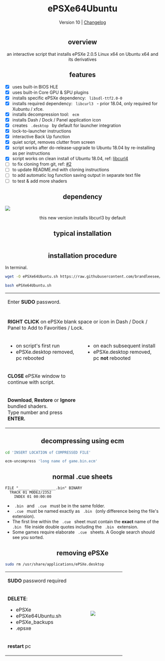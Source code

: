 <h1 align="center">ePSXe64Ubuntu</h1>

<p align="center">Version 10 | <a href="https://github.com/brandleesee/ePSXe64Ubuntu/blob/master/CHANGELOG.md">Changelog</a></p>

<img align="center" src="" />

<h2 align="center">overview</h2>

<p align="center">an interactive script that installs ePSXe 2.0.5 Linux x64 on Ubuntu x64 and its derivatives</p>

<h2 align="center">features</h2>

- [x] uses built-in BIOS HLE
- [x] uses built-in Core GPU & SPU plugins
- [x] installs specific ePSXe dependency:  `  libsdl-ttf2.0-0  `
- [x] installs required dependency:  `  libcurl3  ` - prior 18.04, only required for Xubuntu / xfce.
- [x] installs decompression tool:  `  ecm  `
- [x] installs Dash / Dock / Panel application icon
- [x] creates `  .desktop  ` by default for launcher integration
- [x] lock-to-launcher instructions
- [x] interactive Back Up function
- [x] quiet script, removes clutter from screen
- [x] script works after do-release-upgrade to Ubuntu 18.04 by re-installing as per instructions
- [x] script works on clean install of Ubuntu 18.04, ref: [libcurl4](http://ngemu.com/threads/ubuntu-bionic-libcurl-so-4-curl_openssl_3-not-found.204577/)
- [ ] to fix cloning from git, ref: [#2](https://github.com/brandleesee/ePSXe64Ubuntu/pull/2)
- [ ] to update README.md with cloning instructions
- [ ] to add automatic log function saving output in separate text file
- [ ] to test & add more shaders

<h2 align="center">dependency</h2>

<img align="center" src="https://i.imgur.com/l1l3p6w.png" />

<p align="center">this new version installs libcurl3 by default</p>

<h2 align="center">typical installation</h2>

<img align="center" src="" />

<h2 align="center">installation procedure</h2>

<p>In terminal.</p>

```bash
wget -O ePSXe64Ubuntu.sh https://raw.githubusercontent.com/brandleesee/ePSXe64Ubuntu/master/ePSXe64Ubuntu.sh

bash ePSXe64Ubuntu.sh
```

<table>
 <tbody>
  <tr>
   <td align="left" colspan="2"><p>Enter <strong>SUDO</strong> password.</p></td>
  </tr>
  <tr>
   <td align="center" colspan="2"><img src="" /></td>
  </tr>
  <tr>
   <td align="left" colspan="2"><p><strong>RIGHT CLICK</strong> on ePSXe blank space or icon in Dash / Dock / Panel to Add to Favorities / Lock.</p></td>
  </tr>
  <tr>
   <td align="center">
    <img src="" />
    <br />
    <ul align="left">
     <li>on script's first run</li>
     <li>ePSXe.desktop removed, pc rebooted</li>
    </ul>
   </td>
   <td align="center">
    <img src="" />
    <br />
    <ul align="left">
     <li>on each subsequent install</li>
     <li>ePSXe.desktop removed, pc <strong>not</strong> rebooted</li>
    </ul>
   </td>
  </tr>
  <tr>
   <td align="left" width="50%"><p><strong>CLOSE</strong> ePSXe window to continue with script.</p></td>
   <td align="center" width="50%"><img src="" /></td>
  </tr>
  <tr>
   <td align="left"><p><strong>Download</strong>, <strong>Restore</strong> or <strong>Ignore</strong> bundled shaders.<br />Type number and press <strong>ENTER.</strong></p></td>
   <td align="center"><img src="" /></td>
  </tr>
 </tbody>
</table>

<h2 align="center">decompressing using ecm</h2>

```bash
cd 'INSERT LOCATION of COMPRESSED FILE'

ecm-uncompress 'long name of game.bin.ecm'
```

<h2 align="center">normal .cue sheets</h2>

```
FILE "_____ ___ _______.bin" BINARY
  TRACK 01 MODE2/2352
    INDEX 01 00:00:00
```

* `  .bin  ` and `  .cue  ` must be in the same folder.
* `  .cue  ` must be named exactly as `  .bin  ` (only difference being the file's extension).
* The first line within the `  .cue  ` sheet must contain the **exact** name of the `  .bin  ` file inside double quotes including the `  .bin  ` extension.
* Some games require elaborate `  .cue  ` sheets. A Google search should see you sorted.

<h2 align="center">removing ePSXe</h2>

```bash
sudo rm /usr/share/applications/ePSXe.desktop
```

<table>
 <tbody>
  <tr>
   <td align="left" colspan="2"><p><strong>SUDO</strong> password required</p></td>
  </tr>
  <tr>
   <td align="left" width="50%"><p><strong>DELETE</strong>:</p>
    <ul>
     <li>ePSXe</li>
     <li>ePSXe64Ubuntu.sh</li>
     <li>ePSXe_backups</li>
     <li>.epsxe</li>
    </ul>
   </td>
   <td align="center" width="50%"><img src="https://i.imgur.com/FiBbK8w.png" /></td>
  </tr>
  <tr>
   <td align="left" colspan="2"><p><strong>restart</strong> pc</p></td>
  </tr>
 </tbody>
</table>

